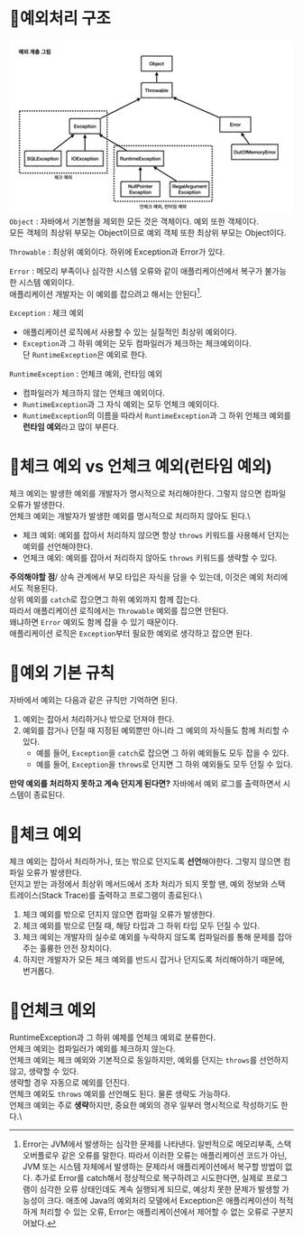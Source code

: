 # 📌예외처리 구조
![예외 처리 구조](../img/exception-structure.png)
`Object` : 자바에서 기본형을 제외한 모든 것은 객체이다. 예외 또한 객체이다.\
모든 객체의 최상위 부모는 Object이므로 예외 객체 또한 최상위 부모는 Object이다.

`Throwable` : 최상위 예외이다. 하위에 Exception과 Error가 있다.

`Error` : 메모리 부족이나 심각한 시스템 오류와 같이 애플리케이션에서 복구가 불가능한 시스템 예외이다.\
애플리케이션 개발자는 이 예외를 잡으려고 해서는 안된다[^1].
[^1]: Error는 JVM에서 발생하는 심각한 문제를 나타낸다.
일반적으로 메모리부족, 스택 오버플로우 같은 오류를 말한다.
따라서 이러한 오류는 애플리케이션 코드가 아닌, JVM 또는 시스템 자체에서 발생하는 문제라서
애플리케이션에서 복구할 방법이 없다.
추가로 Error를 catch해서 정상적으로 복구하려고 시도한다면, 실제로 프로그램이 심각한 오류 상태인데도 계속 실행되게 되므로, 예상치 못한 문제가 발생할 가능성이 크다.
애초에 Java의 예외처리 모델에서 Exception은 애플리케이션이 적적하게 처리할 수 있는 오류,
Error는 애플리케이션에서 제어할 수 없는 오류로 구분지어놨다.

`Exception` : 체크 예외
- 애플리케이션 로직에서 사용할 수 있는 실질적인 최상위 예외이다.
- `Exception`과 그 하위 예외는 모두 컴파일러가 체크하는 체크예외이다.\
단 `RuntimeException`은 예외로 한다.

`RuntimeException` : 언체크 예외, 런타임 예외  
- 컴파일러가 체크하지 않는 언체크 예외이다.
- `RuntimeException`과 그 자식 예외는 모두 언체크 예외이다.
- `RuntimeException`의 이름을 따라서 `RuntimeException`과 그 하위 언체크 예외를\
**런타임 예외**라고 많이 부른다.

# 📌체크 예외 vs 언체크 예외(런타임 예외)
체크 예외는 발생한 예외를 개발자가 명시적으로 처리해야한다. 그렇지 않으면 컴파일 오류가 발생한다.\
언체크 예외는 개발자가 발생한 예외를 명시적으로 처리하지 않아도 된다.\
- 체크 예외: 예외를 잡아서 처리하지 않으면 항상 `throws` 키워드를 사용해서 던지는 예외를 선언해야한다.
- 언체크 예외: 예외를 잡아서 처리하지 않아도 `throws` 키워드를 생략할 수 있다.

**주의해야할 점**/
상속 관계에서 부모 타입은 자식을 담을 수 있는데, 이것은 예외 처리에서도 적용된다.\
상위 예외를 `catch`로 잡으면그 하위 예외까지 함께 잡는다.\
따라서 애플리케이션 로직에서는 `Throwable` 예외를 잡으면 안된다.\
왜냐하면 `Error` 예외도 함께 잡을 수 있기 때문이다.\
애플리케이션 로직은 `Exception`부터 필요한 예외로 생각하고 잡으면 된다.

# 📌예외 기본 규칙
자바에서 예외는 다음과 같은 규칙만 기억하면 된다.
1. 예외는 잡아서 처리하거나 밖으로 던져야 한다.
2. 예외를 잡거나 던질 때 지정된 예외뿐만 아니라 그 예외의 자식들도 함께 처리할 수 있다.
   - 예를 들어, `Exception`을 `catch`로 잡으면 그 하위 예외들도 모두 잡을 수 있다.
   - 예를 들어, `Exception`을 `throws`로 던지면 그 하위 예외들도 모두 던질 수 있다.
     
**만약 예외를 처리하지 못하고 계속 던지게 된다면?**
자바에서 예외 로그를 출력하면서 시스템이 종료된다. 

# 📌체크 예외
체크 예외는 잡아서 처리하거나, 또는 밖으로 던지도록 **선언**해야한다. 그렇지 않으면 컴파일 오류가 발생한다.\
던지고 받는 과정에서 최상위 메서드에서 조차 처리가 되지 못할 땐, 예외 정보와 스택 트레이스(Stack Trace)를 출력하고 프로그램이 종료된다.\
1. 체크 예외를 밖으로 던지지 않으면 컴파일 오류가 발생한다.
2. 체크 예외를 밖으로 던질 때, 해당 타입과 그 하위 타입 모두 던질 수 있다.
3. 체크 예외는 개발자의 실수로 예외를 누락하지 않도록 컴파일러를 통해 문제를 잡아주는 훌륭한 안전 장치이다.
4. 하지만 개발자가 모든 체크 예외를 반드시 잡거나 던지도록 처리해야하기 때문에, 번거롭다.

# 📌언체크 예외
RuntimeException과 그 하위 예제를 언체크 예외로 분류한다.\
언체크 예외는 컴파일러가 예외를 체크하지 않는다.\
언체크 예외는 체크 예외와 기본적으로 동일하지만, 예외를 던지는 `throws`를 선언하지 않고, 생략할 수 있다.\
생략할 경우 자동으로 예외를 던진다.\
언체크 예외도 `throws` 예외를 선언해도 된다. 물론 생략도 가능하다.\
언체크 예외는 주로 **생략**하지만, 중요한 예외의 경우 일부러 명시적으로 작성하기도 한다.\


